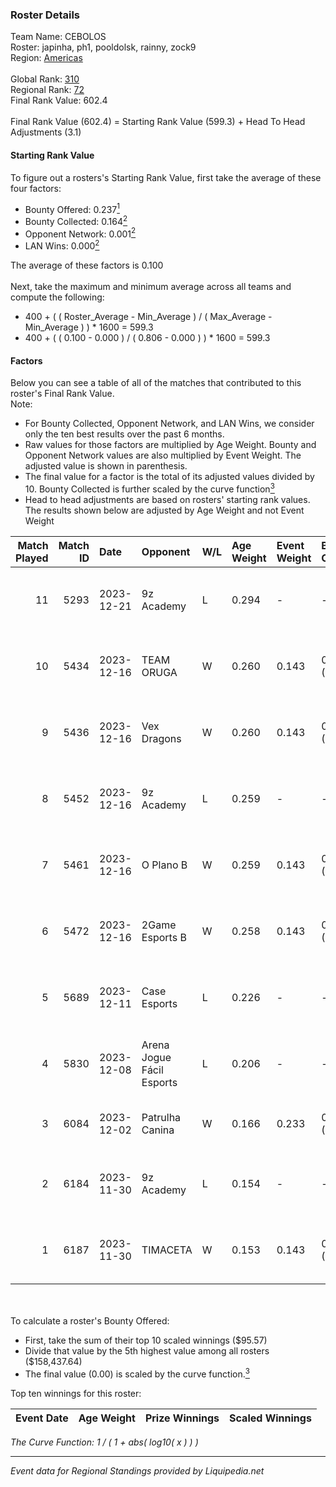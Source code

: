 ### Roster Details<br />
Team Name: CEBOLOS<br />
Roster: japinha, ph1, pooldolsk, rainny, zock9<br />
Region: [Americas]( ../standings_americas.md)<br />
<br />
Global Rank: [310](../standings_global.md)<br />
Regional Rank: [72]( ../standings_americas.md)<br />
Final Rank Value:  602.4<br />
<br />
Final Rank Value (602.4) = Starting Rank Value (599.3) + Head To Head Adjustments (3.1)<br />

#### Starting Rank Value<br />
To figure out a rosters's Starting Rank Value, first take the average of these four factors:<br />
- Bounty Offered: 0.237[<sup>1</sup>](#table2)
- Bounty Collected: 0.164[<sup>2</sup>](#table1)
- Opponent Network: 0.001[<sup>2</sup>](#table1)
- LAN Wins: 0.000[<sup>2</sup>](#table1)

The average of these factors is 0.100<br />
<br />
Next, take the maximum and minimum average across all teams and compute the following:<br />
- 400 + ( ( Roster_Average - Min_Average ) / ( Max_Average - Min_Average ) ) * 1600 = 599.3
- 400 + ( ( 0.100 - 0.000 ) / ( 0.806 - 0.000 ) ) * 1600 = 599.3


#### Factors<br />
Below you can see a table of all of the matches that contributed to this roster's Final Rank Value.<br />
Note:<br />

- For Bounty Collected, Opponent Network, and LAN Wins, we consider only the ten best results over the past 6 months.
- Raw values for those factors are multiplied by Age Weight. Bounty and Opponent Network values are also multiplied by Event Weight. The adjusted value is shown in parenthesis.
- The final value for a factor is the total of its adjusted values divided by 10. Bounty Collected is further scaled by the curve function[<sup>3</sup>](#curveFunction)
- Head to head adjustments are based on rosters' starting rank values. The results shown below are adjusted by Age Weight and not Event Weight
<span id="table1"></span><br />


| Match Played | Match ID | Date       | Opponent                  | W/L | Age Weight | Event Weight | Bounty Collected | Opponent Network | LAN Wins  | H2H Adj. | Roster                                   |
| -: | -: | :- | :- | :- | :- | :- | :- | :- | :- | -: | :- |
|           11 |     5293 | 2023-12-21 | 9z Academy                | L   | 0.294      | -            | -                | -                | -         |    -3.82 | japinha, ph1, pooldolsk, rainny, zock9   |
|           10 |     5434 | 2023-12-16 | TEAM ORUGA                | W   | 0.260      | 0.143        | 0.001 (0.000)    | 0.108 (0.004)    | 0 (0.000) |     4.09 | japinha, ph1, pooldolsk, rainny, zock9   |
|            9 |     5436 | 2023-12-16 | Vex Dragons               | W   | 0.260      | 0.143        | 0.000 (0.000)    | 0.018 (0.001)    | 0 (0.000) |     4.01 | japinha, ph1, pooldolsk, rainny, zock9   |
|            8 |     5452 | 2023-12-16 | 9z Academy                | L   | 0.259      | -            | -                | -                | -         |    -3.36 | japinha, ph1, pooldolsk, rainny, zock9   |
|            7 |     5461 | 2023-12-16 | O Plano B                 | W   | 0.259      | 0.143        | 0.000 (0.000)    | 0.005 (0.000)    | 0 (0.000) |     3.11 | japinha, ph1, pooldolsk, rainny, zock9   |
|            6 |     5472 | 2023-12-16 | 2Game Esports B           | W   | 0.258      | 0.143        | 0.000 (0.000)    | 0.000 (0.000)    | 0 (0.000) |     2.03 | japinha, ph1, pooldolsk, rainny, zock9   |
|            5 |     5689 | 2023-12-11 | Case Esports              | L   | 0.226      | -            | -                | -                | -         |    -2.40 | guizin, ph1, pooldolsk, rainny, zock9    |
|            4 |     5830 | 2023-12-08 | Arena Jogue Fácil Esports | L   | 0.206      | -            | -                | -                | -         |    -2.63 | guizin, ph1, pooldolsk, rainny, zock9    |
|            3 |     6084 | 2023-12-02 | Patrulha Canina           | W   | 0.166      | 0.233        | 0.000 (0.000)    | 0.000 (0.000)    | 0 (0.000) |     1.28 | dudinho, huffy, kln, lokyy, sanc         |
|            2 |     6184 | 2023-11-30 | 9z Academy                | L   | 0.154      | -            | -                | -                | -         |    -2.00 | heartless, ph1, pooldolsk, rainny, zock9 |
|            1 |     6187 | 2023-11-30 | TIMACETA                  | W   | 0.153      | 0.143        | 0.001 (0.000)    | 0.145 (0.003)    | 0 (0.000) |     2.77 | heartless, ph1, pooldolsk, rainny, zock9 |

<br />
<span id="table2"></span><br />
To calculate a roster's Bounty Offered:<br />

- First, take the sum of their top 10 scaled winnings ($95.57)
- Divide that value by the 5th highest value among all rosters ($158,437.64)
- The final value (0.00) is scaled by the curve function.[<sup>3</sup>](#curveFunction)

Top ten winnings for this roster:<br />

| Event Date | Age Weight | Prize Winnings | Scaled Winnings |
| :- | -: | :- | :- |


<span id="curveFunction"></span>_The Curve Function: 1 / ( 1 + abs( log10( x ) ) )_<br />

---
_Event data for Regional Standings provided by Liquipedia.net_<br />
